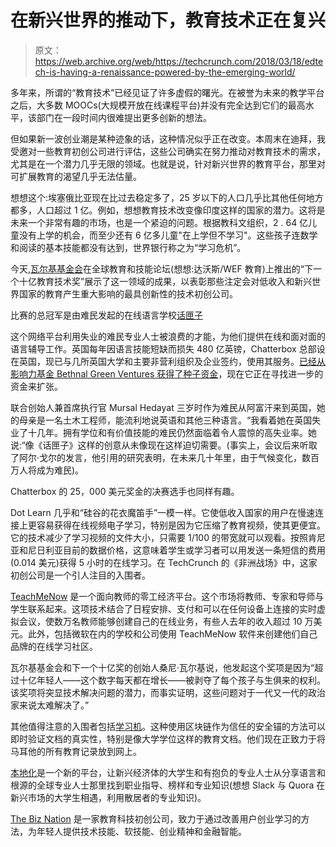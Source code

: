# 在新兴世界的推动下，教育技术正在复兴

> 原文：<https://web.archive.org/web/https://techcrunch.com/2018/03/18/edtech-is-having-a-renaissance-powered-by-the-emerging-world/>

多年来，所谓的“教育技术”已经见证了许多虚假的曙光。在被誉为未来的教学平台之后，大多数 MOOCs(大规模开放在线课程平台)并没有完全达到它们的最高水平，该部门在一段时间内很难提出更多创新的想法。

但如果新一波创业潮是某种迹象的话，这种情况似乎正在改变。本周末在迪拜，我受邀对一些教育初创公司进行评估，这些公司确实在努力推动对教育技术的需求，尤其是在一个潜力几乎无限的领域。也就是说，针对新兴世界的教育平台，那里对可扩展教育的渴望几乎无法估量。

想想这个:埃塞俄比亚现在比过去稳定多了，25 岁以下的人口几乎比其他任何地方都多，人口超过 1 亿。例如，想想教育技术改变像印度这样的国家的潜力。这将是未来一个非常有趣的市场，也是一个紧迫的问题。根据教科文组织，2 . 64 亿儿童没有上学的机会，而至少还有 6 亿多儿童"在上学但不学习"。这些孩子连数学和阅读的基本技能都没有达到，世界银行称之为“学习危机”。

今天,[瓦尔基基金会](https://web.archive.org/web/20230225164204/https://www.varkeyfoundation.org/)在全球教育和技能论坛(想想:达沃斯/WEF 教育)上推出的“下一个十亿教育技术奖”展示了这一领域的成果，以表彰那些注定会对低收入和新兴世界国家的教育产生重大影响的最具创新性的技术初创公司。

比赛的总冠军是由难民发起的在线语言学校[话匣子](https://web.archive.org/web/20230225164204/https://wearechatterbox.org/)

这个网络平台利用失业的难民专业人士被浪费的才能，为他们提供在线和面对面的语言辅导工作。英国每年因语言技能短缺而损失 480 亿英镑，Chatterbox 总部设在英国，现已与几所英国大学和主要非营利组织及企业签约，使用其服务。[已经从影响力基金 Bethnal Green Ventures 获得了种子资金](https://web.archive.org/web/20230225164204/https://www.crunchbase.com/organization/chatterbox)，现在它正在寻找进一步的资金来扩张。

联合创始人兼首席执行官 Mursal Hedayat 三岁时作为难民从阿富汗来到英国，她的母亲是一名土木工程师，能流利地说英语和其他三种语言。“我看着她在英国失业了十几年。拥有学位和有价值技能的难民仍然面临着令人震惊的高失业率。她说:“像《话匣子》这样的创意从未像现在这样迫切需要。(事实上，会议后来听取了阿尔·戈尔的发言，他引用的研究表明，在未来几十年里，由于气候变化，数百万人将成为难民)。

Chatterbox 的 25，000 美元奖金的决赛选手也同样有趣。

Dot Learn 几乎和“硅谷的花衣魔笛手”一模一样。它使低收入国家的用户在慢速连接上更容易获得在线视频电子学习，特别是因为它压缩了教育视频，使其更便宜。它的技术减少了学习视频的文件大小，只需要 1/100 的带宽就可以观看。按照肯尼亚和尼日利亚目前的数据价格，这意味着学生或学习者可以用发送一条短信的费用(0.014 美元)获得 5 小时的在线学习。在 TechCrunch 的《非洲战场》中，这家初创公司是一个引人注目的入围者。

[TeachMeNow](https://web.archive.org/web/20230225164204/https://teachmenow.com/) 是一个面向教师的零工经济平台。这个市场将教师、专家和导师与学生联系起来。这项技术结合了日程安排、支付和可以在任何设备上连接的实时虚拟会议，使数万名教师能够创建自己的在线业务，有些人去年的收入超过 10 万美元。此外，包括微软在内的学校和公司使用 TeachMeNow 软件来创建他们自己品牌的在线学习社区。

瓦尔基基金会和下一个十亿奖的创始人桑尼·瓦尔基说，他发起这个奖项是因为“超过十亿年轻人——这个数字每天都在增长——被剥夺了每个孩子与生俱来的权利。该奖项将突显技术解决问题的潜力，而事实证明，这些问题对于一代又一代的政治家来说太难解决了。”

其他值得注意的入围者包括[学习机](https://web.archive.org/web/20230225164204/https://www.learningmachine.com/)。这种使用区块链作为信任的安全锚的方法可以即时验证文档的真实性，特别是像大学学位这样的教育文档。他们现在正致力于将马耳他的所有教育记录放到网上。

[本地化](https://web.archive.org/web/20230225164204/https://localized.world/)是一个新的平台，让新兴经济体的大学生和有抱负的专业人士从分享语言和根源的全球专业人士那里找到职业指导、榜样和专业知识(想想 Slack 与 Quora 在新兴市场的大学生相遇，利用散居者的专业知识)。

[The Biz Nation](https://web.archive.org/web/20230225164204/http://thebiznation.com/) 是一家教育科技初创公司，致力于通过改善用户创业学习的方法，为年轻人提供技术技能、软技能、创业精神和金融智能。